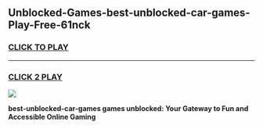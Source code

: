 
## Unblocked-Games-best-unblocked-car-games-Play-Free-61nck
<h3>
<a href="https://premium76.site?title=best-unblocked-car-games&ref=09A">CLICK TO PLAY</a></h3>
<hr>

<h3>
<a href="https://premium76.site?title=best-unblocked-car-games&ref=09A">CLICK 2 PLAY</a>
  
</h3>

<a href="https://premium76.site?title=best-unblocked-car-games&ref=09A"><img src="https://clearcache.store/games.png"></a>


**best-unblocked-car-games games unblocked: Your Gateway to Fun and Accessible Online Gaming**
